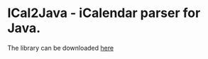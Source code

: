 # ICal2Java - iCalendar parser for Java.
The library can be downloaded <a href = "https://larssonphilip.github.io/ICal2Java.jar">here</a>
